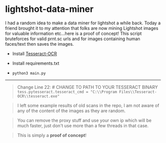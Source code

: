 # lightshot-data-miner
 I had a random idea to make a data miner for lightshot a while back. Today a friend brought it to my attention that folks are now mining Lightshot images for valuable information etc...here is a proof of concept! This script bruteforces for valid prnt.sc urls and for images containing human faces/text then saves the images.

- Install [Tesseract-OCR](https://github.com/tesseract-ocr/tessdoc)

- Install requirements.txt

- `python3 main.py`

--------

> Change Line 22: # CHANGE TO PATH TO YOUR TESSERACT BINARY
`tess.pytesseract.tesseract_cmd = "C:\\Program Files\\Tesseract-OCR\\tesseract.exe"`

> I left some example results of old scans in the repo, I am not aware of any of the content of the images as they are random. 

> You can remove the proxy stuff and use your own ip which will be much faster, just don't use more than a few threads in that case.

> This is simply a **proof of concept**!